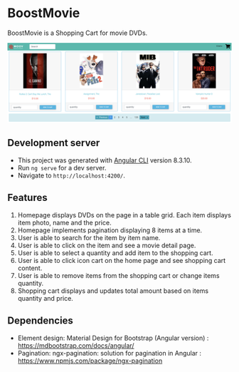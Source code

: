 # BoostMovie

BoostMovie is a Shopping Cart for movie DVDs.

![myimage-alt-tag](https://github.com/ogm710811/BoostMovie/blob/master/src/assets/images/BoostMovie%20Homepage.png)

## Development server
- This project was generated with [Angular CLI](https://github.com/angular/angular-cli) version 8.3.10.
- Run `ng serve` for a dev server.
- Navigate to `http://localhost:4200/`.

## Features
1. Homepage displays DVDs on the page in a table grid. Each item displays item photo, name and the price.
2. Homepage implements pagination displaying 8 items at a time.
3. User is able to search for the item by item name.
4. User is able to click on the item and see a movie detail page.
5. User is able to select a quantity and add item to the shopping cart.
6. User is able to click icon cart on the home page and see shopping cart content.
7. User is able to remove items from the shopping cart or change items quantity.
8. Shopping cart displays and updates total amount based on items quantity and price.

## Dependencies
- Element design: Material Design for Bootstrap (Angular version) : https://mdbootstrap.com/docs/angular/ 
- Pagination: ngx-pagination: solution for pagination in Angular : https://www.npmjs.com/package/ngx-pagination 



